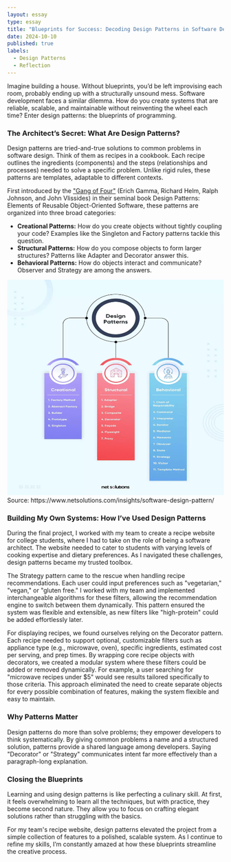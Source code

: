 ```yaml
---
layout: essay
type: essay
title: "Blueprints for Success: Decoding Design Patterns in Software Development"
date: 2024-10-10
published: true
labels:
  - Design Patterns
  - Reflection
---
```

Imagine building a house. Without blueprints, you’d be left improvising each room, probably ending up with a structurally unsound mess. Software development faces a similar dilemma. How do you create systems that are reliable, scalable, and maintainable without reinventing the wheel each time? Enter design patterns: the blueprints of programming.

### The Architect’s Secret: What Are Design Patterns?

Design patterns are tried-and-true solutions to common problems in software design. Think of them as recipes in a cookbook. Each recipe outlines the ingredients (components) and the steps (relationships and processes) needed to solve a specific problem. Unlike rigid rules, these patterns are templates, adaptable to different contexts.

First introduced by the ["Gang of Four"](http://www.uml.org.cn/c++/pdf/DesignPatterns.pdf) (Erich Gamma, Richard Helm, Ralph Johnson, and John Vlissides) in their seminal book Design Patterns: Elements of Reusable Object-Oriented Software, these patterns are organized into three broad categories:
- **Creational Patterns:** How do you create objects without tightly coupling your code? Examples like the Singleton and Factory patterns tackle this question.
- **Structural Patterns:** How do you compose objects to form larger structures? Patterns like Adapter and Decorator answer this.
- **Behavioral Patterns:** How do objects interact and communicate? Observer and Strategy are among the answers.

<img src="/img/DesignPatterns.jpg" alt="Picture of Design Patterns" width="800" height="500"/>
Source: https://www.netsolutions.com/insights/software-design-pattern/

### Building My Own Systems: How I’ve Used Design Patterns

During the final project, I worked with my team to create a recipe website for college students, where I had to take on the role of being a software architect. The website needed to cater to students with varying levels of cooking expertise and dietary preferences. As I navigated these challenges, design patterns became my trusted toolbox.

The Strategy pattern came to the rescue when handling recipe recommendations. Each user could input preferences such as "vegetarian," "vegan," or "gluten free." I worked with my team and implemented interchangeable algorithms for these filters, allowing the recommendation engine to switch between them dynamically. This pattern ensured the system was flexible and extensible, as new filters like "high-protein" could be added effortlessly later.

For displaying recipes, we found ourselves relying on the Decorator pattern. Each recipe needed to support optional, customizable filters such as appliance type (e.g., microwave, oven), specific ingredients, estimated cost per serving, and prep times. By wrapping core recipe objects with decorators, we created a modular system where these filters could be added or removed dynamically. For example, a user searching for "microwave recipes under $5" would see results tailored specifically to those criteria. This approach eliminated the need to create separate objects for every possible combination of features, making the system flexible and easy to maintain.

### Why Patterns Matter
Design patterns do more than solve problems; they empower developers to think systematically. By giving common problems a name and a structured solution, patterns provide a shared language among developers. Saying "Decorator" or "Strategy" communicates intent far more effectively than a paragraph-long explanation.

### Closing the Blueprints
Learning and using design patterns is like perfecting a culinary skill. At first, it feels overwhelming to learn all the techniques, but with practice, they become second nature. They allow you to focus on crafting elegant solutions rather than struggling with the basics.

For my team's recipe website, design patterns elevated the project from a simple collection of features to a polished, scalable system. As I continue to refine my skills, I’m constantly amazed at how these blueprints streamline the creative process.
